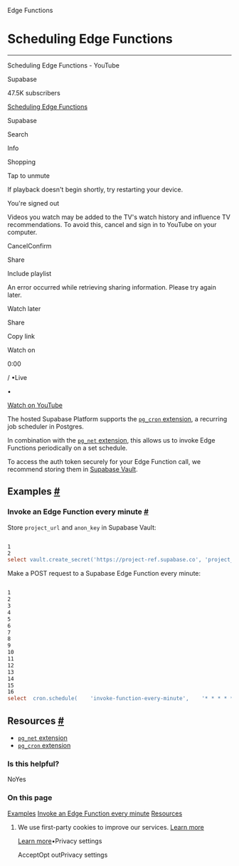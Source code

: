 Edge Functions

# Scheduling Edge Functions

* * *

Scheduling Edge Functions - YouTube

Supabase

47.5K subscribers

[Scheduling Edge Functions](https://www.youtube.com/watch?v=-U6DJcjVvGo)

Supabase

Search

Info

Shopping

Tap to unmute

If playback doesn't begin shortly, try restarting your device.

You're signed out

Videos you watch may be added to the TV's watch history and influence TV recommendations. To avoid this, cancel and sign in to YouTube on your computer.

CancelConfirm

Share

Include playlist

An error occurred while retrieving sharing information. Please try again later.

Watch later

Share

Copy link

Watch on

0:00

/ •Live

•

[Watch on YouTube](https://www.youtube.com/watch?v=-U6DJcjVvGo "Watch on YouTube")

The hosted Supabase Platform supports the [`pg_cron` extension](https://supabase.com/docs/guides/database/extensions/pgcron), a recurring job scheduler in Postgres.

In combination with the [`pg_net` extension](https://supabase.com/docs/guides/database/extensions/pgnet), this allows us to invoke Edge Functions periodically on a set schedule.

To access the auth token securely for your Edge Function call, we recommend storing them in [Supabase Vault](https://supabase.com/docs/guides/database/vault).

## Examples [\#](https://supabase.com/docs/guides/functions/schedule-functions\#examples)

### Invoke an Edge Function every minute [\#](https://supabase.com/docs/guides/functions/schedule-functions\#invoke-an-edge-function-every-minute)

Store `project_url` and `anon_key` in Supabase Vault:

```flex

1
2
select vault.create_secret('https://project-ref.supabase.co', 'project_url');select vault.create_secret('YOUR_SUPABASE_ANON_KEY', 'anon_key');
```

Make a POST request to a Supabase Edge Function every minute:

```flex

1
2
3
4
5
6
7
8
9
10
11
12
13
14
15
16
select  cron.schedule(    'invoke-function-every-minute',    '* * * * *', -- every minute    $$    select      net.http_post(          url:= (select decrypted_secret from vault.decrypted_secrets where name = 'project_url') || '/functions/v1/function-name',          headers:=jsonb_build_object(            'Content-type', 'application/json',            'Authorization', 'Bearer ' || (select decrypted_secret from vault.decrypted_secrets where name = 'anon_key')          ),          body:=concat('{"time": "', now(), '"}')::jsonb      ) as request_id;    $$  );
```

## Resources [\#](https://supabase.com/docs/guides/functions/schedule-functions\#resources)

- [`pg_net` extension](https://supabase.com/docs/guides/database/extensions/pgnet)
- [`pg_cron` extension](https://supabase.com/docs/guides/database/extensions/pgcron)

### Is this helpful?

NoYes

### On this page

[Examples](https://supabase.com/docs/guides/functions/schedule-functions#examples) [Invoke an Edge Function every minute](https://supabase.com/docs/guides/functions/schedule-functions#invoke-an-edge-function-every-minute) [Resources](https://supabase.com/docs/guides/functions/schedule-functions#resources)

1. We use first-party cookies to improve our services. [Learn more](https://supabase.com/privacy#8-cookies-and-similar-technologies-used-on-our-european-services)



   [Learn more](https://supabase.com/privacy#8-cookies-and-similar-technologies-used-on-our-european-services)•Privacy settings





   AcceptOpt outPrivacy settings